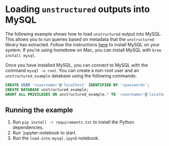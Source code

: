 # Loading `unstructured` outputs into MySQL

The following example shows how to load `unstructured` output into MySQL.
This allows you to run queries based on metadata that the `unstructured`
library has extracted.
Follow the instructions [here](https://dev.mysql.com/doc/refman/5.7/en/installing.html)
to install MySQL on your system. If you're using homebrew on Mac, you can
install MySQL with `brew install mysql`.


Once you have installed MySQL, you can connect to MySQL with the command `mysql -u root`.
You can create a non-root user and an `unstructured_example` database using the following
commands:

```sql
CREATE USER '<username>'@'localhost' IDENTIFIED BY '<password>';
CREATE DATABASE unstructured_example;
GRANT ALL PRIVILEGES ON unstructured_example.* TO '<username>'@'localhost';
```

## Running the example

1. Run `pip install -r requirements.txt` to install the Python dependencies.
1. Run `jupyter-notebook to start.
1. Run the `load-into-mysql.ipynb` notebook.
